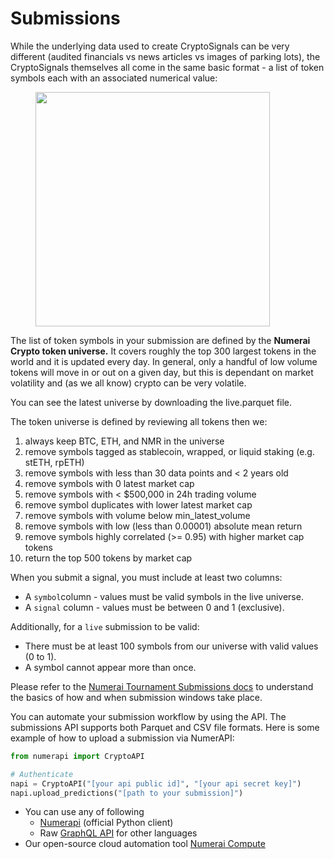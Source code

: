 # Submissions

While the underlying data used to create CryptoSignals can be very different (audited financials vs news articles vs images of parking lots), the CryptoSignals themselves all come in the same basic format - a list of token symbols each with an associated numerical value:

<figure><img src="../.gitbook/assets/example-prediction (1).png" alt="" width="375"><figcaption></figcaption></figure>

The list of token symbols in your submission are defined by the **Numerai Crypto token universe.** It covers roughly the top 300 largest tokens in the world and it is updated every day. In general, only a handful of low volume tokens will move in or out on a given day, but this is dependant on market volatility and (as we all know) crypto can be very volatile.

You can see the latest universe by downloading the live.parquet file.

The token universe is defined by reviewing all tokens then we:

1. always keep BTC, ETH, and NMR in the universe
2. remove symbols tagged as stablecoin, wrapped, or liquid staking (e.g. stETH, rpETH)
3. remove symbols with less than 30 data points and < 2 years old
4. remove symbols with 0 latest market cap
5. remove symbols with < $500,000 in 24h trading volume
6. remove symbol duplicates with lower latest market cap
7. remove symbols with volume below min\_latest\_volume
8. remove symbols with low (less than 0.00001) absolute mean return
9. remove symbols highly correlated (>= 0.95) with higher market cap tokens
10. return the top 500 tokens by market cap

When you submit a signal, you must include at least two columns:

* A `symbol`column - values must be valid symbols in the live universe.
* A `signal` column - values must be between 0 and 1 (exclusive).

Additionally, for a `live` submission to be valid:

* There must be at least 100 symbols from our universe with valid values (0 to 1).
* A symbol cannot appear more than once.

Please refer to the [Numerai Tournament Submissions docs](../numerai-tournament/submissions/) to understand the basics of how and when submission windows take place.

You can automate your submission workflow by using the API. The submissions API supports both Parquet and CSV file formats. Here is some example of how to upload a submission via NumerAPI:

```python
from numerapi import CryptoAPI

# Authenticate
napi = CryptoAPI("[your api public id]", "[your api secret key]")
napi.upload_predictions("[path to your submission]")
```

* You can use any of following
  * [Numerapi](https://github.com/uuazed/numerapi) (official Python client)
  * Raw [GraphQL API](https://api-tournament.numer.ai/) for other languages
* Our open-source cloud automation tool [Numerai Compute](https://docs.numer.ai/tournament/compute)
